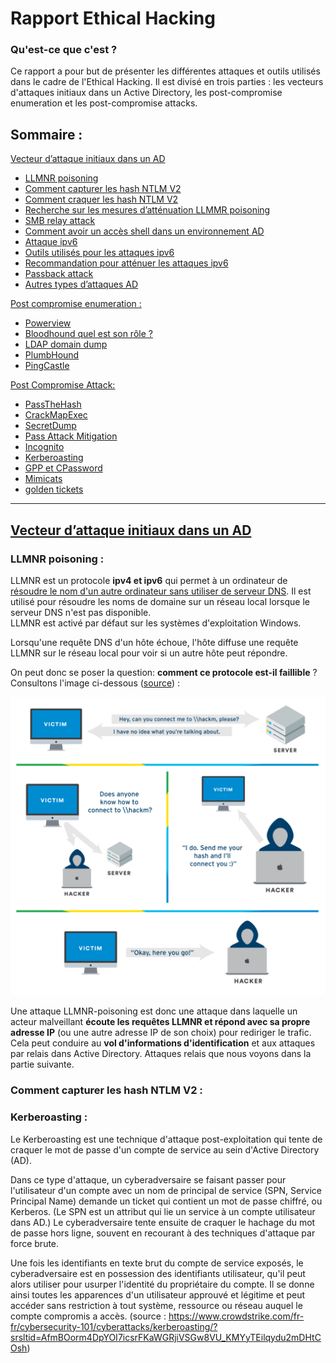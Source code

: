 # Rapport Ethical Hacking

### Qu'est-ce que c'est ?

Ce rapport a pour but de présenter les différentes attaques et outils utilisés dans le cadre de l'Ethical Hacking. Il est divisé en trois parties : les vecteurs d'attaques initiaux dans un Active Directory, les post-compromise enumeration et les post-compromise attacks.

## Sommaire : 

[Vecteur d’attaque initiaux dans un AD](#vecteur-dattaque-initiaux-dans-un-ad)

- [LLMNR poisoning](#LLMNR-poisoning-) 
- [Comment capturer les hash NTLM V2](#Comment-capturer-les-hash-NTLM-V2-)
- [Comment craquer les hash NTLM V2](#Comment-craquer-les-hash-NTLM-V2)
- [Recherche sur les mesures d’atténuation LLMMR poisoning](#Recherche-sur-les-mesures-datténuation-LLMMR-poisoning)
- [SMB relay attack](#SMB-relay-attack)
- [Comment avoir un accès shell dans un environnement AD](#Comment-avoir-un-accès-shell-dans-un-environnement-AD)
- [Attaque ipv6](#Attaque-ipv6)
- [Outils utilisés pour les attaques ipv6](#Outils-utilisés-pour-les-attaques-ipv6)
- [Recommandation pour atténuer les attaques ipv6](#Recommandation-pour-atténuer-les-attaques-ipv6)
- [Passback attack](#Passback-attack)
- [Autres types d’attaques AD](#Autres-types)

[Post compromise enumeration :](#post-compromise-enumeration-:)

- [Powerview](#Powerview)
- [Bloodhound quel est son rôle ?](#Bloodhound-quel-est-son-rôle-?)
- [LDAP domain dump](#LDAP-domain-dump)
- [PlumbHound](#PlumbHound)
- [PingCastle](#PingCastle)

[Post Compromise Attack:](#post-compromise-attack:)

- [PassTheHash](#PassTheHash)
- [CrackMapExec](#CrackMapExec)
- [SecretDump](#SecretDump)
- [Pass Attack Mitigation](#Pass-attack-mitigation)
- [Incognito](#Incognito)
- [Kerberoasting](#Kerberoasting-)
- [GPP et CPassword](#GPP-et-CPassword)
- [Mimicats](#Mimicats)
- [golden tickets](#Golden-tickets)

---
<u>

## Vecteur d’attaque initiaux dans un AD
</u>


### LLMNR poisoning :


LLMNR est un protocole **ipv4 et ipv6** qui permet à un ordinateur de <ins>résoudre le nom d'un autre ordinateur sans utiliser de serveur DNS</ins>. Il est utilisé pour résoudre les noms de domaine sur un réseau local lorsque le serveur DNS n'est pas disponible.  
LLMNR est activé par défaut sur les systèmes d'exploitation Windows.

Lorsqu'une requête DNS d'un hôte échoue, l'hôte diffuse une requête LLMNR sur le réseau local pour voir si un autre hôte peut répondre.

On peut donc se poser la question: __**comment ce protocole est-il faillible**__ ?  
Consultons l'image ci-dessous ([source](https://tcm-sec.com/llmnr-poisoning-and-how-to-prevent-it/)) :

![llmnr](assets/llmnr-vulnerable.png)

Une attaque LLMNR-poisoning est donc une attaque dans laquelle un acteur malveillant **écoute les requêtes LLMNR et répond avec sa propre adresse IP** (ou une autre adresse IP de son choix) pour rediriger le trafic.  
Cela peut conduire au **vol d'informations d'identification** et aux attaques par relais dans Active Directory. Attaques relais que nous voyons dans la partie suivante.

### Comment capturer les hash NTLM V2 :



### Kerberoasting :

Le Kerberoasting est une technique d'attaque post-exploitation qui tente de craquer le mot de passe d'un compte de service au sein d'Active Directory (AD).

Dans ce type d'attaque, un cyberadversaire se faisant passer pour l'utilisateur d'un compte avec un nom de principal de service (SPN, Service Principal Name) demande un ticket qui contient un mot de passe chiffré, ou Kerberos. (Le SPN est un attribut qui lie un service à un compte utilisateur dans AD.) Le cyberadversaire tente ensuite de craquer le hachage du mot de passe hors ligne, souvent en recourant à des techniques d'attaque par force brute.

Une fois les identifiants en texte brut du compte de service exposés, le cyberadversaire est en possession des identifiants utilisateur, qu'il peut alors utiliser pour usurper l'identité du propriétaire du compte. Il se donne ainsi toutes les apparences d'un utilisateur approuvé et légitime et peut accéder sans restriction à tout système, ressource ou réseau auquel le compte compromis a accès. (source : https://www.crowdstrike.com/fr-fr/cybersecurity-101/cyberattacks/kerberoasting/?srsltid=AfmBOorm4DpYOI7icsrFKaWGRjiVSGw8VU_KMYyTEilqydu2mDHtCOsh)






